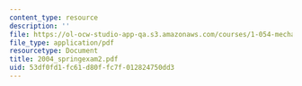 ```yaml
---
content_type: resource
description: ''
file: https://ol-ocw-studio-app-qa.s3.amazonaws.com/courses/1-054-mechanics-and-design-of-concrete-structures-spring-2004/53df0fd1fc61d80ffc7f012824750dd3_2004_springexam2.pdf
file_type: application/pdf
resourcetype: Document
title: 2004_springexam2.pdf
uid: 53df0fd1-fc61-d80f-fc7f-012824750dd3
---
```

